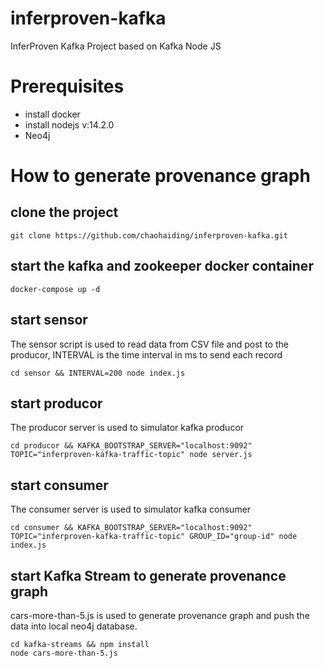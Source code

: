# inferproven-kafka
InferProven Kafka Project based on Kafka Node JS


# Prerequisites
- install docker
- install nodejs v:14.2.0
- Neo4j

# How to generate provenance graph

## clone the project
``` 
git clone https://github.com/chaohaiding/inferproven-kafka.git
```
## start the kafka and zookeeper docker container
``` shell
docker-compose up -d
```

## start sensor 
The sensor script is used to read data from CSV file and post to the producor, INTERVAL is the time interval in ms to send each record 
``` shell
cd sensor && INTERVAL=200 node index.js
```

## start producor
The producor server is used to simulator kafka producor

``` shell
cd producor && KAFKA_BOOTSTRAP_SERVER="localhost:9092" TOPIC="inferproven-kafka-traffic-topic" node server.js
```

## start consumer
The consumer server is used to simulator kafka consumer

``` shell
cd consumer && KAFKA_BOOTSTRAP_SERVER="localhost:9092" TOPIC="inferproven-kafka-traffic-topic" GROUP_ID="group-id" node index.js
```
## start Kafka Stream to generate provenance graph

cars-more-than-5.js is used to generate provenance graph and push the data into local neo4j database.

``` shell
cd kafka-streams && npm install
node cars-more-than-5.js
```



